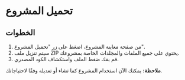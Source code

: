 # تحميل المشروع

## الخطوات

1. من صفحة معاينة المشروع، اضغط على زر "تحميل المشروع".
2. سيتم تنزيل ملف ZIP يحتوي على جميع الملفات والمجلدات الخاصة بمشروعك.
3. قم بفك ضغط الملف واستكشاف الكود المصدري.

**ملاحظة:** يمكنك الآن استخدام المشروع كما تشاء أو تعديله وفقًا لاحتياجاتك.